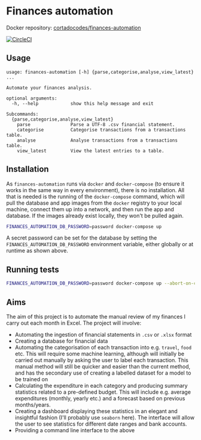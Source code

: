 # Finances automation

Docker repository: [cortadocodes/finances-automation](https://cloud.docker.com/repository/docker/cortadocodes/finances-automation)

[![CircleCI](https://circleci.com/gh/cortadocodes/finances-automation/tree/master.svg?style=svg)](https://circleci.com/gh/cortadocodes/finances-automation/tree/master)

## Usage
```
usage: finances-automation [-h] {parse,categorise,analyse,view_latest} ...

Automate your finances analysis.

optional arguments:
  -h, --help            show this help message and exit

Subcommands:
  {parse,categorise,analyse,view_latest}
    parse               Parse a UTF-8 .csv financial statement.
    categorise          Categorise transactions from a transactions table.
    analyse             Analyse transactions from a transactions table.
    view_latest         View the latest entries to a table.
```

## Installation
As `finances-automation` runs via `docker` and `docker-compose` (to ensure it works in the same way in every 
environment), there is no installation. All that is needed is the running of the `docker-compose` command, which will
pull the database and app images from the `docker` registry to your local machine, connect them up into a network, and 
then run the app and database. If the images already exist locally, they won't be pulled again.
```bash
FINANCES_AUTOMATION_DB_PASSWORD=password docker-compose up
```
A secret password can be set for the database by setting the `FINANCES_AUTOMATION_DB_PASSWORD` environment variable, 
either globally or at runtime as shown above.

## Running tests
```bash
FINANCES_AUTOMATION_DB_PASSWORD=password docker-compose up --abort-on-container-exit
```

## Aims
The aim of this project is to automate the manual review of my finances I carry out each month in Excel. The 
project will involve:
* Automating the ingestion of financial statements in `.csv` or `.xlsx` format
* Creating a database for financial data
* Automating the categorisation of each transaction into e.g. `travel`, `food` etc. This will require some machine 
learning, although will initially be carried out manually by asking the user to label each transaction. This manual 
method will still be quicker and easier than the current method, and has the secondary use of creating a labelled 
dataset for a model to be trained on
* Calculating the expenditure in each category and producing summary statistics related to a pre-defined budget. This
 will include e.g. average expenditures (monthly, yearly etc.) and a forecast based on previous months/years.
* Creating a dashboard displaying these statistics in an elegant and insightful fashion (I'll probably use `seaborn` 
here). The interface will allow the user to see statistics for different date ranges and bank accounts.
* Providing a command line interface to the above
